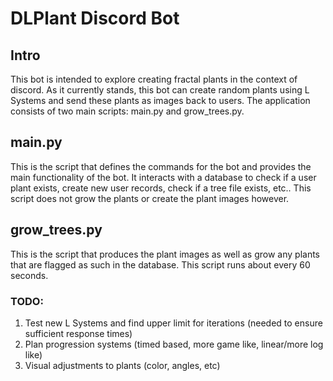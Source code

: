 
# DLPlant Discord Bot

## Intro

This bot is intended to explore creating fractal plants in the context of discord. As it currently stands, this bot can create random plants using L Systems and send these plants as images back to users. The application consists of two main scripts: main.py and grow_trees.py.

## main.py

This is the script that defines the commands for the bot and provides the main functionality of the bot. It interacts with a database to check if a user plant exists, create new user records, check if a tree file exists, etc.. This script does not grow the plants or create the plant images however.

## grow_trees.py

This is the script that produces the plant images as well as grow any plants that are flagged as such in the database. This script runs about every 60 seconds.

### TODO:

1. Test new L Systems and find upper limit for iterations (needed to ensure sufficient response times)
2. Plan progression systems (timed based, more game like, linear/more log like)
3. Visual adjustments to plants (color, angles, etc)
